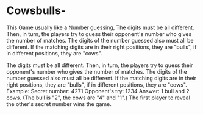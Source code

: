 # Cowsbulls-
This Game usually like a Number guessing, 
The digits must be all different. Then, in turn, 
the players try to guess their opponent's number who gives the number of matches. 
The digits of the number guessed also must all be different. If the matching digits are in their right positions,
they are "bulls", if in different positions, they are "cows".


The digits must be all different. Then, in turn, the players try to guess their opponent's number 
who gives the number of matches. The digits of the number guessed also must all be different. If the matching digits are in their right positions, they are "bulls", 
if in different positions, they are "cows". 
Example:
Secret number: 4271
Opponent's try: 1234
Answer: 1 bull and 2 cows. (The bull is "2", the cows are "4" and "1".)
The first player to reveal the other's secret number wins the game.
